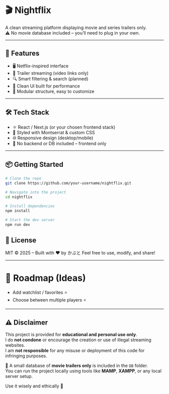 # 🎬 Nightflix

A clean streaming platform displaying movie and series trailers only.  
⚠️ No movie database included – you’ll need to plug in your own.

---

## 🌟 Features

- 🖥️ Netflix-inspired interface
- 🎥 Trailer streaming (video links only)
- 🔍 Smart filtering & search (planned)
- 💾 Clean UI built for performance
- 🧩 Modular structure, easy to customize

---

## 🛠️ Tech Stack

- ⚛️ React / Next.js (or your chosen frontend stack)
- 🧱 Styled with Montserrat & custom CSS
- 🌐 Responsive design (desktop/mobile)
- 🚫 No backend or DB included – frontend only

---

## 📦 Getting Started

```bash
# Clone the repo
git clone https://github.com/your-username/nightflix.git

# Navigate into the project
cd nightflix

# Install dependencies
npm install

# Start the dev server
npm run dev
```

## 📄 License

MIT © 2025 – Built with ❤️ by かぶと
Feel free to use, modify, and share!

---

# 🚀 Roadmap (Ideas)
  - Add watchlist / favorites ⭐
  -	Choose between multiple players ⭐

---

## ⚠️ Disclaimer

This project is provided for **educational and personal use only**.  
I do **not condone** or encourage the creation or use of illegal streaming websites.  
I am **not responsible** for any misuse or deployment of this code for infringing purposes.

📁 A small database of **movie trailers only** is included in the `DB` folder.  
You can run the project locally using tools like **MAMP**, **XAMPP**, or any local server setup.

Use it wisely and ethically 🙏
